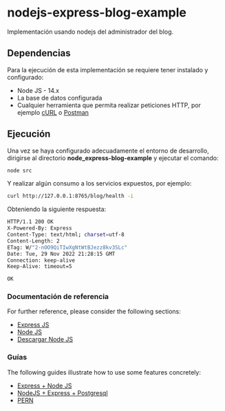 # nodejs-express-blog-example
Implementación usando nodejs del administrador del blog.

## Dependencias
Para la ejecución de esta implementación se requiere tener instalado y configurado:
* Node JS - 14.x
* La base de datos configurada
* Cualquier herramienta que permita realizar peticiones HTTP, por ejemplo [cURL](https://curl.se/) o [Postman](https://www.postman.com/)

## Ejecución
Una vez se haya configurado adecuadamente el entorno de desarrollo, dirigirse al directorio **node_express-blog-example** y ejecutar el comando: 
```bash
node src
```
Y realizar algún consumo a los servicios expuestos, por ejemplo:
```bash
curl http://127.0.0.1:8765/blog/health -i
```
Obteniendo la siguiente respuesta:
```bash
HTTP/1.1 200 OK
X-Powered-By: Express
Content-Type: text/html; charset=utf-8
Content-Length: 2
ETag: W/"2-nOO9QiTIwXgNtWtBJezz8kv3SLc"
Date: Tue, 29 Nov 2022 21:28:15 GMT
Connection: keep-alive
Keep-Alive: timeout=5

OK
```

### Documentación de referencia
For further reference, please consider the following sections:

* [Express JS](https://expressjs.com/)
* [Node JS](https://nodejs.org/docs/latest-v14.x/api/)
* [Descargar Node JS](https://nodejs.org/en/download/)

### Guías
The following guides illustrate how to use some features concretely:

* [Express + Node JS](https://developer.mozilla.org/en-US/docs/Learn/Server-side/Express_Nodejs/Introduction)
* [NodeJS + Express + Postgresql](https://blog.logrocket.com/crud-rest-api-node-js-express-postgresql/)
* [PERN](https://www.youtube.com/watch?v=ldYcgPKEZC8)




